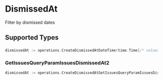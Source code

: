 # DismissedAt

Filter by dismissed dates


## Supported Types

### 

```go
dismissedAt := operations.CreateDismissedAtDateTime(time.Time{/* values here */})
```

### GetIssuesQueryParamIssuesDismissedAt2

```go
dismissedAt := operations.CreateDismissedAtGetIssuesQueryParamIssuesDismissedAt2(operations.GetIssuesQueryParamIssuesDismissedAt2{/* values here */})
```

